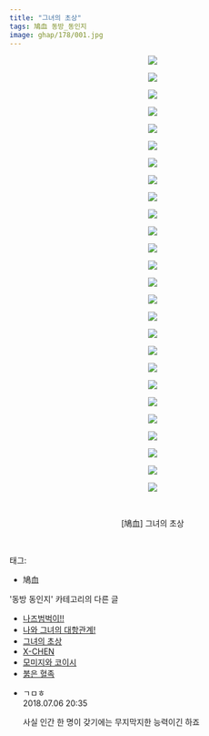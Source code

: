 ```yaml
---
title: "그녀의 초상"
tags: 鳩血 동방_동인지
image: ghap/178/001.jpg
---
```

<div class="article">
<p style="text-align: center; clear: none; float: none;"><img src="{{ site.nasurl }}/ghap/178/001.jpg"/></p>
<p style="text-align: center; clear: none; float: none;"><img src="{{ site.nasurl }}/ghap/178/002.jpg"/></p>
<p style="text-align: center; clear: none; float: none;"><img src="{{ site.nasurl }}/ghap/178/003.jpg"/></p>
<p style="text-align: center; clear: none; float: none;"><img src="{{ site.nasurl }}/ghap/178/004.jpg"/></p>
<p style="text-align: center; clear: none; float: none;"><img src="{{ site.nasurl }}/ghap/178/005.jpg"/></p>
<p style="text-align: center; clear: none; float: none;"><img src="{{ site.nasurl }}/ghap/178/006.jpg"/></p>
<p style="text-align: center; clear: none; float: none;"><img src="{{ site.nasurl }}/ghap/178/007.jpg"/></p>
<p style="text-align: center; clear: none; float: none;"><img src="{{ site.nasurl }}/ghap/178/008.jpg"/></p>
<p style="text-align: center; clear: none; float: none;"><img src="{{ site.nasurl }}/ghap/178/009.jpg"/></p>
<p style="text-align: center; clear: none; float: none;"><img src="{{ site.nasurl }}/ghap/178/010.jpg"/></p>
<p style="text-align: center; clear: none; float: none;"><img src="{{ site.nasurl }}/ghap/178/011.jpg"/></p>
<p style="text-align: center; clear: none; float: none;"><img src="{{ site.nasurl }}/ghap/178/012.jpg"/></p>
<p style="text-align: center; clear: none; float: none;"><img src="{{ site.nasurl }}/ghap/178/013.jpg"/></p>
<p style="text-align: center; clear: none; float: none;"><img src="{{ site.nasurl }}/ghap/178/014.jpg"/></p>
<p style="text-align: center; clear: none; float: none;"><img src="{{ site.nasurl }}/ghap/178/015.jpg"/></p>
<p style="text-align: center; clear: none; float: none;"><img src="{{ site.nasurl }}/ghap/178/016.jpg"/></p>
<p style="text-align: center; clear: none; float: none;"><img src="{{ site.nasurl }}/ghap/178/017.jpg"/></p>
<p style="text-align: center; clear: none; float: none;"><img src="{{ site.nasurl }}/ghap/178/018.jpg"/></p>
<p style="text-align: center; clear: none; float: none;"><img src="{{ site.nasurl }}/ghap/178/019.jpg"/></p>
<p style="text-align: center; clear: none; float: none;"><img src="{{ site.nasurl }}/ghap/178/020.jpg"/></p>
<p style="text-align: center; clear: none; float: none;"><img src="{{ site.nasurl }}/ghap/178/021.jpg"/></p>
<p style="text-align: center; clear: none; float: none;"><img src="{{ site.nasurl }}/ghap/178/022.jpg"/></p>
<p style="text-align: center; clear: none; float: none;"><img src="{{ site.nasurl }}/ghap/178/023.jpg"/></p>
<p style="text-align: center; clear: none; float: none;"><img src="{{ site.nasurl }}/ghap/178/024.jpg"/></p>
<p style="text-align: center; clear: none; float: none;"><img src="{{ site.nasurl }}/ghap/178/025.jpg"/></p>
<p style="text-align: center; clear: none; float: none;"><img src="{{ site.nasurl }}/ghap/178/026.jpg"/></p>
<p style="text-align: center; clear: none; float: none;"><br/></p>
<p style="text-align: center; clear: none; float: none;">[鳩血] 그녀의 초상</p>
<p><br/></p>
</div><div class="tagTrail">
<p>태그: </p>
<ul>
<li>鳩血</li>
</ul>
</div><div class="another">
<p>'동방 동인지' 카테고리의 다른 글</p>
<ul>
<li><a href="/2016-06-18-ghap_180">나즈범벅이!!</a></li>
<li><a href="/2016-06-18-ghap_179">나와 그녀의 대항관계!</a></li>
<li><a href="/2016-06-18-ghap_178">그녀의 초상</a></li>
<li><a href="/2016-06-18-ghap_177">X-CHEN</a></li>
<li><a href="/2016-06-18-ghap_176">모미지와 코이시</a></li>
<li><a href="/2016-06-18-ghap_175">붉은 혈족</a></li>
</ul>
</div><div class="cb_module cb_fluid">
<div class="cb_wrt cb_profile">
<div class="comment">
<ul>
<li class="cb_thumb_off" id="comment15281640">
<div class="cb_comment_area">
<div class="cb_info_area">
<div class="cb_section">
<span class="cb_nick_name">ㄱㅁㅎ</span>
</div>
<div class="cb_section">
<span class="cb_date">2018.07.06 20:35 </span>
</div>
</div>
<div class="cb_dsc_comment">
<p class="cb_dsc">
											사실 인간 한 명이 갖기에는 무지막지한 능력이긴 하죠
										</p>
</div>
</div></li>
</ul>
</div>
</div><!-- commentList close -->
</div>